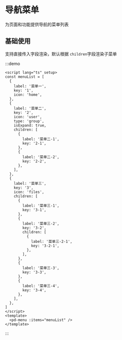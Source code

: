 # 导航菜单

为页面和功能提供导航的菜单列表

## 基础使用

支持直接传入字段渲染，默认根据 `children`字段渲染子菜单

:::demo

```vue
<script lang="ts" setup>
const menuList = [
  {
    label: '菜单一',
    key: '1',
    icon: 'home',
  },
  {
    label: '菜单二',
    key: '2',
    icon: 'user',
    type: 'group',
    isExpand: true,
    children: [
      {
        label: '菜单二-1',
        key: '2-1',
      },
      {
        label: '菜单二-2',
        key: '2-2',
      },
    ],
  },
  {
    label: '菜单三',
    key: '3',
    icon: 'files',
    children: [
      {
        label: '菜单三-1',
        key: '3-1',
      },
      {
        label: '菜单三-2',
        key: '3-2',
        children: [
          {
            label: '菜单三-2-1',
            key: '3-2-1',
          },
        ],
      },
      {
        label: '菜单三-3',
        key: '3-3',
      },
      {
        label: '菜单三-4',
        key: '3-4',
      },
    ],
  },
]
</script>
<template>
  <pd-menu :items="menuList" />
</template>
```

:::

<!-- <pd-menu>
  <pd-menu-item>首页</pd-menu-item>
  <pd-menu-item>设置</pd-menu-item>
  <pd-submenu-item>用户管理</pd-submenu-item>
</pd-menu> -->
